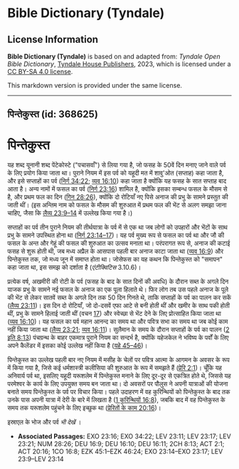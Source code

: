 # Bible Dictionary (Tyndale)

## License Information

**Bible Dictionary (Tyndale)** is based on and adapted from: _Tyndale Open Bible Dictionary_, [Tyndale House Publishers](https://tyndaleopenresources.com/), 2023, which is licensed under a [CC BY-SA 4.0 license](https://creativecommons.org/licenses/by-sa/4.0/legalcode.en).

This markdown version is provided under the same license.



--------------------------------

## पिन्तेकुस्त (id: 368625)

पिन्तेकुस्त
===========

यह शब्द यूनानी शब्द पेंटेकोस्टे ("पचासवाँ") से लिया गया है, जो फसह के 50वें दिन मनाए जाने वाले पर्व के लिए प्रयोग किया जाता था। पुराने नियम में इस पर्व को यहूदी मत में शावु'ओत (सप्ताह) कहा जाता है, और इसे सप्ताहों का पर्व ([निर्ग 34:22](https://ref.ly/Exod34:22); [व्यव 16:10](https://ref.ly/Deut16:10)) कहा जाता है क्योंकि यह फसह के सात सप्ताह बाद आता है। अन्य नामों में फसल का पर्व ([निर्ग 23:16](https://ref.ly/Exod23:16)) शामिल है, क्योंकि इसका सम्बन्ध फसल के मौसम से है, और प्रथम फल का दिन ([गिन 28:26](https://ref.ly/Num28:26)), क्योंकि दो रोटियाँ नए पिसे अनाज की प्रभु के सामने प्रस्तुत की जाती थीं। (इस अन्तिम नाम को फसल के मौसम की शुरुआत में प्रथम फल की भेंट से अलग समझा जाना चाहिए, जैसा कि [लैव्य 23:9–14](https://ref.ly/Lev23:9-Lev23:14) में उल्लेख किया गया है।)

सप्ताहों का पर्व तीन पुराने नियम की तीर्थयात्रा के पर्व में से एक था जब लोगों को उपहारों और भेंटों के साथ प्रभु के सामने उपस्थित होना था ([निर्ग 23:14–17](https://ref.ly/Exod23:14-Exod23:17))। यह पर्व मुख्य रूप से फसल का पर्व था और जौ की फसल के अन्त और गेहूं की फसल की शुरुआत का उत्सव मनाता था। परंपरागत रूप से, अनाज की कटाई फसह से शुरू होती थी, जब मध्य अप्रैल के आसपास पहली बार अनाज काटा जाता था ([व्यव 16:9](https://ref.ly/Deut16:9)) और पिन्तेकुस्त तक, जो मध्य जून में समाप्त होता था। जोसेफस का यह कथन कि पिन्तेकुस्त को "समापन" कहा जाता था, इस समझ को दर्शाता है (*एंटीक्विटिस* 3\.10\.6\)।

प्रत्येक वर्ष, अखमीरी की रोटी के पर्व (फसह के बाद के सात दिनों की अवधि) के दौरान सब्त के अगले दिन याजक प्रभु के सामने नई फसल के अनाज का एक पूला हिलाते थे। फिर लोग तब उस पहले अनाज के पूले की भेंट से लेकर सातवें सब्त के अगले दिन तक 50 दिन गिनते थे, ताकि सप्ताहों के पर्व का पालन कर सकें ([लैव्य 23:11](https://ref.ly/Lev23:11))। इस दिन दो रोटियाँ, जो दो\-दसवें एफा आटे से बनी होती थीं और खमीर के साथ पकी होती थीं, प्रभु के सामने हिलाई जाती थीं (वचन [17](https://ref.ly/Lev23:17)) और स्वेच्छा से भेंट देने के लिए प्रोत्साहित किया जाता था ([व्यव 16:10](https://ref.ly/Deut16:10))। यह फसल का पर्व महान आनन्द का समय था और पवित्र सभा का समय था जब कोई काम नहीं किया जाता था ([लैव्य 23:21](https://ref.ly/Lev23:21); [व्यव 16:11](https://ref.ly/Deut16:11))। सुलैमान के समय के दौरान सप्ताहों के पर्व का पालन ([2 इति 8:13](https://ref.ly/2Chr8:13)) पंचग्रन्थ के बाहर एकमात्र पुराने नियम का सन्दर्भ है, क्योंकि यहेजकेल ने भविष्य के पर्वों के लिए अपने कैलेंडर में इसका कोई उल्लेख नहीं किया है ([यहे 45–46](https://ref.ly/Ezek45:1-Ezek46:24))।

पिन्तेकुस्त का उल्लेख पहली बार नए नियम में मसीह के चेलों पर पवित्र आत्मा के आगमन के अवसर के रूप में किया गया है, जिसे कई धर्मशास्त्री कलीसिया की शुरुआत के रूप में समझते हैं ([प्रेरि 2:1](https://ref.ly/Acts2:1))। चूँकि यह अनिवार्य पर्व था, इसलिए यहूदी यरूशलेम में पिन्तेकुस्त मनाने के लिए दूर\-दूर से एकत्रित होते थे, जिससे यह परमेश्वर के कार्य के लिए उपयुक्त समय बन जाता था। दो अवसरों पर पौलुस ने अपनी यात्राओं की योजना बनाते समय पिन्तेकुस्त के पर्व पर विचार किया। पहले उदाहरण में वह कुरिन्थियों को पिन्तेकुस्त के बाद तक उनके पास अपनी यात्रा में देरी के बारे में लिखता है ([1 कुरिन्थियों 16:8](https://ref.ly/1Cor16:8)), जबकि बाद में वह पिन्तेकुस्त के समय तक यरूशलेम पहुंचने के लिए इच्छुक था ([प्रेरितों के काम 20:16](https://ref.ly/Acts20:16))।

इस्राएल के भोज और पर्व *भी देखें* ।

* **Associated Passages:** EXO 23:16; EXO 34:22; LEV 23:11; LEV 23:17; LEV 23:21; NUM 28:26; DEU 16:9; DEU 16:10; DEU 16:11; 2CH 8:13; ACT 2:1; ACT 20:16; 1CO 16:8; EZK 45:1–EZK 46:24; EXO 23:14–EXO 23:17; LEV 23:9–LEV 23:14

